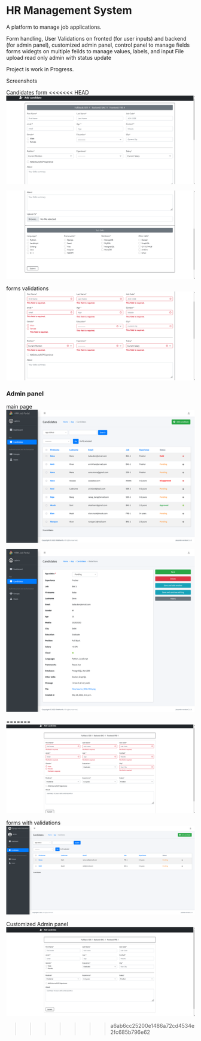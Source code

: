 # HR Management System

A platform to manage job applications.

Form handling, 
User Validations on fronted (for user inputs) and backend (for admin panel), 
customized admin panel,
control panel to manage fields
forms widegts on multiple feilds to manage values, labels, and input
File upload
read only admin with status update

Project is work in Progress.


Screenshots

Candidates form
<<<<<<< HEAD
![img](https://github.com/Siddharthbadal/HR-Management-System/blob/main/screenshots/user-form1.png?raw=true)

![img](https://github.com/Siddharthbadal/HR-Management-System/blob/main/screenshots/user-form2.png?raw=true)

forms validations
![img](https://github.com/Siddharthbadal/HR-Management-System/blob/main/screenshots/form-validation.png?raw=true)

### Admin panel
main page
![img](https://github.com/Siddharthbadal/HR-Management-System/blob/main/screenshots/admin-panel1.png?raw=true)

![img](https://github.com/Siddharthbadal/HR-Management-System/blob/main/screenshots/admin-panel2.png?raw=true)



=======
![img](https://github.com/Siddharthbadal/HR-Management-System/blob/main/screenshots/hr-one.png?raw=true)

forms with validations
![img](https://github.com/Siddharthbadal/HR-Management-System/blob/main/screenshots/hr-admin.png?raw=true)


Customized Admin panel
![img](https://github.com/Siddharthbadal/HR-Management-System/blob/main/screenshots/hr-two.png?raw=true)
>>>>>>> a6ab6cc25200e1486a72cd4534e2fc685b796e62
